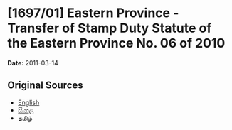 # [1697/01] Eastern Province - Transfer of Stamp Duty Statute of the Eastern Province No. 06 of 2010

**Date:** 2011-03-14

## Original Sources

- [English](https://documents.gov.lk/view/extra-gazettes/2011/3/1697-01_E.pdf)
- [සිංහල](https://documents.gov.lk/view/extra-gazettes/2011/3/1697-01_S.pdf)
- [தமிழ்](https://documents.gov.lk/view/extra-gazettes/2011/3/1697-01_T.pdf)
